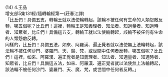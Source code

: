 (14) 4.王品  
增支部5集131經/隨轉輪經第一(莊春江譯)  
「比丘們！具備五支，轉輪王就以法使輪轉起，該輪不被任何有生命的人類怨敵反轉，哪五個呢？比丘們！這裡，轉輪王是知義理者、知法者、知適量者、知適時者、知眾者，比丘們！具備這五支，轉輪王就以法使輪轉起，該輪不被任何有生命的人類怨敵反轉。  
同樣的，比丘們！具備五法，如來、阿羅漢、遍正覺者就以法使無上法輪轉起，該法輪不被任何沙門、婆羅門、天、魔、梵，或世間中任何者反轉，哪五個呢？比丘們！這裡，如來、阿羅漢、遍正覺者是知義理者、知法者、知適量者、知適時者、知眾者，比丘們！具備這五法，如來、阿羅漢、遍正覺者就以法使無上法輪轉起，該法輪不被任何沙門、婆羅門、天、魔、梵，或世間中任何者反轉。」  
  
  
